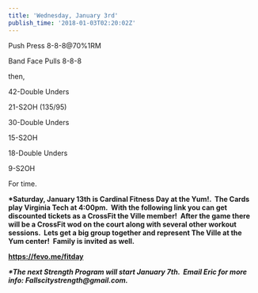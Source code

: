 ```yaml
---
title: 'Wednesday, January 3rd'
publish_time: '2018-01-03T02:20:02Z'
---
```


Push Press 8-8-8\@70%1RM

Band Face Pulls 8-8-8

then,

42-Double Unders

21-S2OH (135/95)

30-Double Unders

15-S2OH

18-Double Unders

9-S2OH

For time.

**\*Saturday, January 13th is Cardinal Fitness Day at the Yum!.  The
Cards play Virginia Tech at 4:00pm.  With the following link you can get
discounted tickets as a CrossFit the Ville member!  After the game there
will be a CrossFit wod on the court along with several other workout
sessions.  Lets get a big group together and represent The Ville at the
Yum center!  Family is invited as well.**

**<https://fevo.me/fitday>**

***\*The next Strength Program will start January 7th.  Email Eric for
more info: Fallscitystrength\@gmail.com.***
